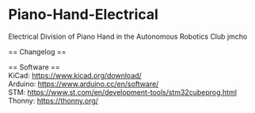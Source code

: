 # Piano-Hand-Electrical

Electrical Division of Piano Hand in the Autonomous Robotics Club jmcho

== Changelog ==

== Software ==  
KiCad: https://www.kicad.org/download/  
Arduino: https://www.arduino.cc/en/software/  
STM: https://www.st.com/en/development-tools/stm32cubeprog.html  
Thonny: https://thonny.org/
